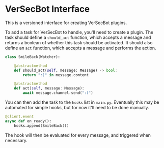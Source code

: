 # VerSecBot Interface

This is a versioned interface for creating VerSecBot plugins.

To add a task for VerSecBot to handle, you'll need to create a plugin. The task should define a `should_act` function, which accepts a message and returns a boolean of whether this task should be activated. It should also define an `act` function, which accepts a message and performs the action.

```python
class SmileBack(Watcher):

    @abstractmethod
    def should_act(self, message: Message) -> bool:
        return ":)" in message.content

    @abstractmethod
    def act(self, message: Message):
        await message.channel.send(":)")
```

You can then add the task to the `hooks` list in `main.py`. Eventually this may be automated for simple hooks, but for now it'll need to be done manually.

```python
@client.event
async def on_ready():
    hooks.append(SmileBack())
```

The hook will then be evaluated for every message, and triggered when necessary.

